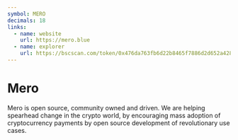 ```yaml
---
symbol: MERO
decimals: 18
links:
  - name: website
    url: https://mero.blue
  - name: explorer
    url: https://bscscan.com/token/0x476da763fb6d22b8465f7886d2d652a428a93984
---
```


# Mero

Mero is open source, community owned and driven. We are helping spearhead change in the crypto world, by encouraging mass adoption of cryptocurrency payments by open source development of revolutionary use cases.
